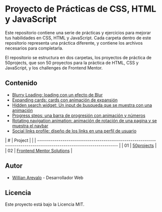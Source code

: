 # Proyecto de Prácticas de CSS, HTML y JavaScript

Este repositorio contiene una serie de prácticas y ejercicios para mejorar tus habilidades en CSS, HTML y JavaScript. Cada carpeta dentro de este repositorio representa una práctica diferente, y contiene los archivos necesarios para completarla.

El repositorio se estructura en dos carpetas, los proyectos de práctica de 50projects, que son 50 proyectos para la práctica de HTML, CSS y JavaScript, y los challenges de Frontend Mentor.

## Contenido

- [Blurry Loading: loading con un efecto de Blur](/50projects/blurry-loading)
- [Expanding cards: cards con animación de expansión ](/50projects/expanding-cards)
- [Hidden search widget: Un input de busqueda que se muestra con una animación](/50projects/hidden-search-widget)
- [Progress steps: una barra de progresión con animación y números](/50projects/progress-steps)
- [Rotating navigation animation: animación de rotación de una pagina y se muestra el navbar](/50projects/rotating-navigation-animation)
- [Social links profile: diseño de los links en una perfil de usuario](/frontend-mentor-solutions/social-links-profile)

| # | Project |
| | ----------------------------------------------------------------------------------------------------------------------- |
| 01 | [50projects](https://github.com/WillianArevalo/projects-html-css-js/tree/main/50projects) |
| 02 | [Frontend Mentor Solutions](https://github.com/WillianArevalo/projects-html-css-js/tree/main/frontend-mentor-solutions) |

## Autor

- [Willian Arevalo](https://github.com/WillianArevalo) - Desarrollador Web

## Licencia

Este proyecto está bajo la Licencia MIT.
